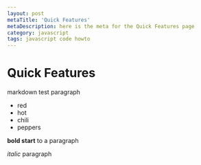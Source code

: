 ```yaml
---
layout: post
metaTitle: 'Quick Features'
metaDescription: here is the meta for the Quick Features page
category: javascript
tags: javascript code howto
---
```


# Quick Features

markdown test paragraph

- red
- hot
- chili
- peppers

**bold start** to a paragraph

_italic_ paragraph
